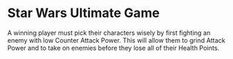 # Star Wars Ultimate Game

A winning player must pick their characters wisely by first fighting an enemy with low Counter Attack Power. This will allow them to grind Attack Power and to take on enemies before they lose all of their Health Points. 


